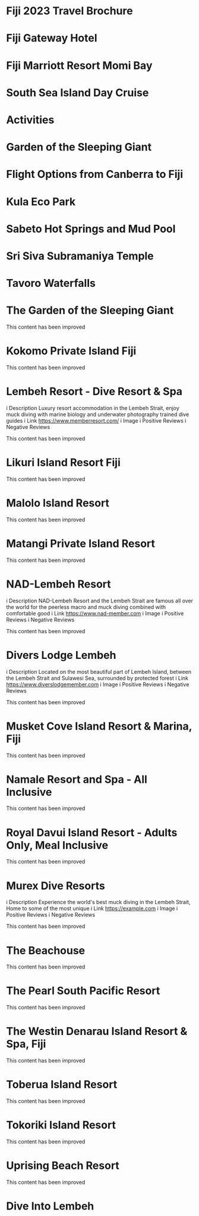 # Fiji 2023 Travel Brochure

# Fiji Gateway Hotel

# Fiji Marriott Resort Momi Bay

# South Sea Island Day Cruise

# Activities

# Garden of the Sleeping Giant

# Flight Options from Canberra to Fiji

# Kula Eco Park

# Sabeto Hot Springs and Mud Pool

# Sri Siva Subramaniya Temple

# Tavoro Waterfalls

# The Garden of the Sleeping Giant

This content has been improved
# Kokomo Private Island Fiji

This content has been improved
# Lembeh Resort - Dive Resort & Spa
i Description
Luxury resort accommodation in the Lembeh Strait, enjoy muck diving with marine biology and underwater photography trained dive guides
i Link
https://www.memberresort.com/
i Image
i Positive Reviews
i Negative Reviews

This content has been improved
# Likuri Island Resort Fiji

This content has been improved
# Malolo Island Resort

This content has been improved
# Matangi Private Island Resort

This content has been improved
# NAD-Lembeh Resort
i Description
NAD-Lembeh Resort and the Lembeh Strait are famous all over the world for the peerless macro and muck diving combined with comfortable good
i Link
https://www.nad-member.com
i Image
i Positive Reviews
i Negative Reviews

This content has been improved
# Divers Lodge Lembeh
i Description
Located on the most beautiful part of Lembeh Island, between the Lembeh Strait and Sulawesi Sea, surrounded by protected forest
i Link
https://www.diverslodgemember.com
i Image
i Positive Reviews
i Negative Reviews

This content has been improved
# Musket Cove Island Resort & Marina, Fiji

This content has been improved
# Namale Resort and Spa - All Inclusive

This content has been improved
# Royal Davui Island Resort - Adults Only, Meal Inclusive

This content has been improved
# Murex Dive Resorts
i Description
Experience the world's best muck diving in the Lembeh Strait, Home to some of the most unique
i Link
https://example.com
i Image
i Positive Reviews
i Negative Reviews

This content has been improved
# The Beachouse

This content has been improved
# The Pearl South Pacific Resort

This content has been improved
# The Westin Denarau Island Resort & Spa, Fiji

This content has been improved
# Toberua Island Resort

This content has been improved
# Tokoriki Island Resort

This content has been improved
# Uprising Beach Resort

This content has been improved
# Dive Into Lembeh